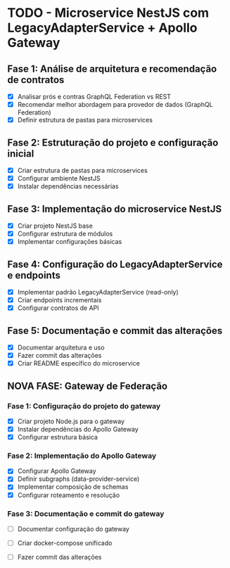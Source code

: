 # TODO - Microservice NestJS com LegacyAdapterService + Apollo Gateway

## Fase 1: Análise de arquitetura e recomendação de contratos
- [x] Analisar prós e contras GraphQL Federation vs REST
- [x] Recomendar melhor abordagem para provedor de dados (GraphQL Federation)
- [x] Definir estrutura de pastas para microservices

## Fase 2: Estruturação do projeto e configuração inicial
- [x] Criar estrutura de pastas para microservices
- [x] Configurar ambiente NestJS
- [x] Instalar dependências necessárias

## Fase 3: Implementação do microservice NestJS
- [x] Criar projeto NestJS base
- [x] Configurar estrutura de módulos
- [x] Implementar configurações básicas

## Fase 4: Configuração do LegacyAdapterService e endpoints
- [x] Implementar padrão LegacyAdapterService (read-only)
- [x] Criar endpoints incrementais
- [x] Configurar contratos de API

## Fase 5: Documentação e commit das alterações
- [x] Documentar arquitetura e uso
- [x] Fazer commit das alterações
- [x] Criar README específico do microservice

## NOVA FASE: Gateway de Federação

### Fase 1: Configuração do projeto do gateway
- [x] Criar projeto Node.js para o gateway
- [x] Instalar dependências do Apollo Gateway
- [x] Configurar estrutura básica

### Fase 2: Implementação do Apollo Gateway
- [x] Configurar Apollo Gateway
- [x] Definir subgraphs (data-provider-service)
- [x] Implementar composição de schemas
- [x] Configurar roteamento e resolução

### Fase 3: Documentação e commit do gateway
- [ ] Documentar configuração do gateway
- [ ] Criar docker-compose unificado
- [ ] Fazer commit das alterações

